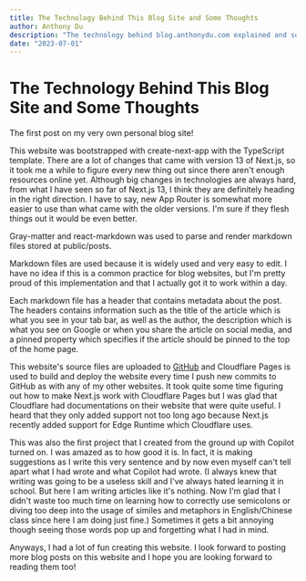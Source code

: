 ```yaml
---
title: The Technology Behind This Blog Site and Some Thoughts
author: Anthony Du
description: "The technology behind blog.anthonydu.com explained and some thoughts that came up while making this website."
date: "2023-07-01"
---
```


# The Technology Behind This Blog Site and Some Thoughts

The first post on my very own personal blog site!

This website was bootstrapped with create-next-app with the TypeScript template. There are a lot of changes that came with version 13 of Next.js, so it took me a while to figure every new thing out since there aren't enough resources online yet. Although big changes in technologies are always hard, from what I have seen so far of Next.js 13, I think they are definitely heading in the right direction. I have to say, new App Router is somewhat more easier to use than what came with the older versions. I'm sure if they flesh things out it would be even better.

Gray-matter and react-markdown was used to parse and render markdown files stored at public/posts. 

Markdown files are used because it is widely used and very easy to edit. I have no idea if this is a common practice for blog websites, but I'm pretty proud of this implementation and that I actually got it to work within a day. 

Each markdown file has a header that contains metadata about the post. The headers contains information such as the title of the article which is what you see in your tab bar, as well as the author, the description which is what you see on Google or when you share the article on social media, and a pinned property which specifies if the article should be pinned to the top of the home page.

This website's source files are uploaded to [GitHub](https://github.com/anthonydu/blog.anthonydu.com) and Cloudflare Pages is used to build and deploy the website every time I push new commits to GitHub as with any of my other websites. It took quite some time figuring out how to make Next.js work with Cloudflare Pages but I was glad that Cloudflare had documentations on their website that were quite useful. I heard that they only added support not too long ago because Next.js recently added support for Edge Runtime which Cloudflare uses.

This was also the first project that I created from the ground up with Copilot turned on. I was amazed as to how good it is. In fact, it is making suggestions as I write this very sentence and by now even myself can't tell apart what I had wrote and what Copilot had wrote. (I always knew that writing was going to be a useless skill and I've always hated learning it in school. But here I am writing articles like it's nothing. Now I'm glad that I didn't waste too much time on learning how to correctly use semicolons or diving too deep into the usage of similes and metaphors in English/Chinese class since here I am doing just fine.) Sometimes it gets a bit annoying though seeing those words pop up and forgetting what I had in mind.

Anyways, I had a lot of fun creating this website. I look forward to posting more blog posts on this website and I hope you are looking forward to reading them too!